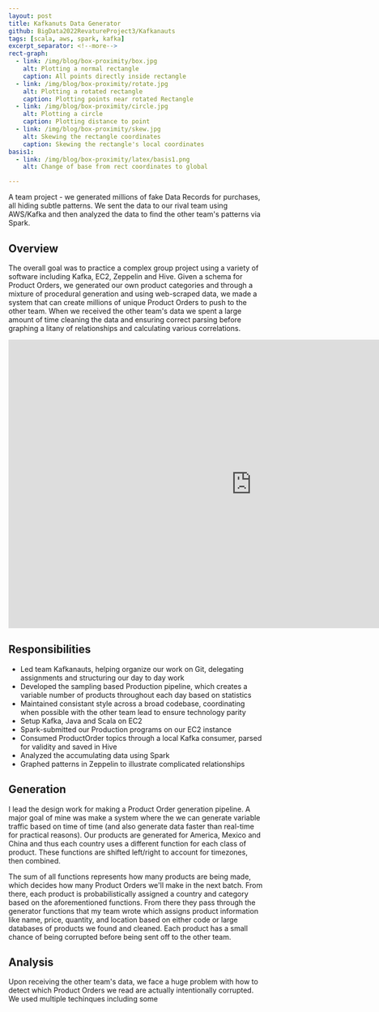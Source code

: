 ```yaml
---
layout: post
title: Kafkanuts Data Generator
github: BigData2022RevatureProject3/Kafkanauts
tags: [scala, aws, spark, kafka]
excerpt_separator: <!--more-->
rect-graph:
  - link: /img/blog/box-proximity/box.jpg
    alt: Plotting a normal rectangle
    caption: All points directly inside rectangle
  - link: /img/blog/box-proximity/rotate.jpg
    alt: Plotting a rotated rectangle
    caption: Plotting points near rotated Rectangle
  - link: /img/blog/box-proximity/circle.jpg
    alt: Plotting a circle
    caption: Plotting distance to point
  - link: /img/blog/box-proximity/skew.jpg
    alt: Skewing the rectangle coordinates
    caption: Skewing the rectangle's local coordinates
basis1:
  - link: /img/blog/box-proximity/latex/basis1.png
    alt: Change of base from rect coordinates to global

---
```

A team project - we generated millions of fake Data Records for purchases, all hiding subtle patterns. We sent the data to our rival team using AWS/Kafka and then analyzed the data to find the other team's patterns via Spark.
<!--more-->
## Overview
The overall goal was to practice a complex group project using a variety of software including Kafka, EC2, Zeppelin and Hive. Given a schema for Product Orders, we generated our own product categories and through a mixture of procedural generation and using web-scraped data, we made a system that can create millions of unique Product Orders to push to the other team. When we received the other team's data we spent a large amount of time cleaning the data and ensuring correct parsing before graphing a litany of relationships and calculating various correlations.



<div class="row">
<div class="col-xs-12">
<div class="videowrapper">
<iframe src="https://docs.google.com/presentation/d/e/2PACX-1vSkine3a1v985RiGu9A_LJw0z1aYP8GgSBgcERGdvf-eWwpYfq5LgbyONVOU9kQgR3XlFVxqsBsdM1f/embed?start=false&loop=false&delayms=3000" frameborder="0" width="960" height="569" allowfullscreen="true" mozallowfullscreen="true" webkitallowfullscreen="true"></iframe>
</div>
</div>
</div>

## Responsibilities
- Led team Kafkanauts, helping organize our work on Git, delegating assignments and structuring our day to
day work
- Developed the sampling based Production pipeline, which creates a variable number of products
throughout each day based on statistics
- Maintained consistant style across a broad codebase, coordinating when possible with the other team lead
to ensure technology parity
- Setup Kafka, Java and Scala on EC2
- Spark-submitted our Production programs on our EC2 instance
- Consumed ProductOrder topics through a local Kafka consumer, parsed for validity and saved in Hive
- Analyzed the accumulating data using Spark
- Graphed patterns in Zeppelin to illustrate complicated relationships

## Generation
I lead the design work for making a Product Order generation pipeline. A major goal of mine was 
make a system where the we can generate variable traffic based on time of time 
(and also generate data faster than real-time for practical reasons). Our products are
generated for America, Mexico and China and thus each country uses a different function
for each class of product. These functions are shifted left/right to account for 
timezones, then combined. 


The sum of all functions represents how many products
are being made, which decides how many Product Orders we'll make in the next batch.
From there, each product is probabilistically assigned a country and category based
on the aforementioned functions. From there they pass through the generator functions
that my team wrote which assigns product information like name, price, quantity, and
location based on either code or large databases of products we found and cleaned.
Each product has a small chance of being corrupted before being sent off to the 
other team.  


## Analysis
Upon receiving the other team's data, we face a huge problem with how to detect which Product Orders we read are actually intentionally corrupted. We used multiple techinques including some 




